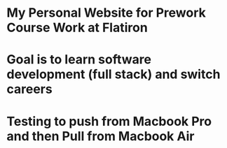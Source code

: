 # My Personal Website for Prework Course Work at Flatiron
# 
# Goal is to learn software development (full stack) and switch careers
#
# Testing to push from Macbook Pro and then Pull from Macbook Air